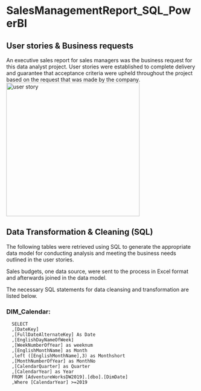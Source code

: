 # SalesManagementReport_SQL_PowerBI
## User stories & Business requests
An executive sales report for sales managers was the business request for this data analyst project. 
User stories were established to complete delivery and guarantee that acceptance criteria were upheld throughout the project based on the request that was made by the company.
<img width="353" alt="user story" src="https://github.com/maithithuyhau/SalesManagementReport_SQL_PowerBI/assets/93932176/0c1f3865-60fa-4586-acef-f61cfbb9058d">

## Data Transformation & Cleaning (SQL)
The following tables were retrieved using SQL to generate the appropriate data model for conducting analysis and meeting the business needs outlined in the user stories.

Sales budgets, one data source, were sent to the process in Excel format and afterwards joined in the data model.

The necessary SQL statements for data cleansing and transformation are listed below.

### DIM_Calendar:
      SELECT
      ,[DateKey]
      ,[FullDateAlternateKey] As Date
      ,[EnglishDayNameOfWeek]
      ,[WeekNumberOfYear] as weeknum
      ,[EnglishMonthName] as Month
      ,left ([EnglishMonthName],3) as Monthshort
      ,[MonthNumberOfYear] as MonthNo
      ,[CalendarQuarter] as Quarter
      ,[CalendarYear] as Year
      FROM [AdventureWorksDW2019].[dbo].[DimDate]
      ,Where [CalendarYear] >=2019
